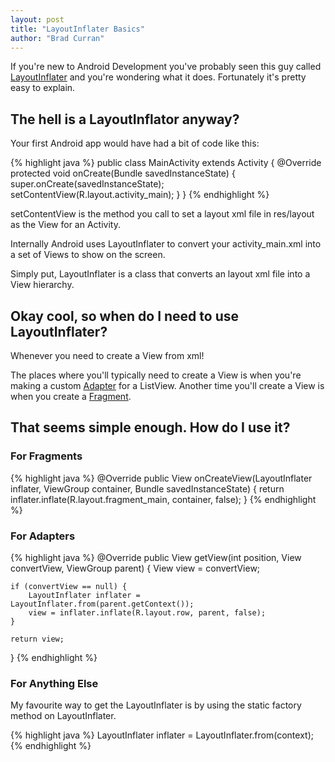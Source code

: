 ```yaml
---
layout: post
title: "LayoutInflater Basics"
author: "Brad Curran"
---
```

If you're new to Android Development you've probably seen this guy called [LayoutInflater](http://developer.android.com/reference/android/view/LayoutInflater.html) and you're wondering what it does. Fortunately it's pretty easy to explain. 

## The hell is a LayoutInflator anyway?

Your first Android app would have had a bit of code like this: 

{% highlight java %}
public class MainActivity extends Activity {
    @Override
    protected void onCreate(Bundle savedInstanceState) {
        super.onCreate(savedInstanceState);
        setContentView(R.layout.activity_main);
    }
}
{% endhighlight %}

setContentView is the method you call to set a layout xml file in res/layout as the View for an Activity. 

Internally Android uses LayoutInflater to convert your activity_main.xml into a set of Views to show on the screen. 

Simply put, LayoutInflater is a class that converts an layout xml file into a View hierarchy. 

## Okay cool, so when do I need to use LayoutInflater?  

Whenever you need to create a View from xml! 

The places where you'll typically need to create a View is when you're making a custom [Adapter](http://developer.android.com/reference/android/widget/Adapter.html) for a ListView. Another time you'll create a View is when you create a [Fragment](http://developer.android.com/guide/components/fragments.html). 

## That seems simple enough. How do I use it? 

### For Fragments

{% highlight java %}
@Override
public View onCreateView(LayoutInflater inflater, ViewGroup container, Bundle savedInstanceState) {
    return inflater.inflate(R.layout.fragment_main, container, false);
}
{% endhighlight %}

### For Adapters

{% highlight java %}
@Override
public View getView(int position, View convertView, ViewGroup parent) {
    View view = convertView;

    if (convertView == null) {
        LayoutInflater inflater = LayoutInflater.from(parent.getContext());
        view = inflater.inflate(R.layout.row, parent, false);
    }

    return view;
}
{% endhighlight %}

### For Anything Else

My favourite way to get the LayoutInflater is by using the static factory method on LayoutInflater. 

{% highlight java %}
LayoutInflater inflater = LayoutInflater.from(context);
{% endhighlight %}
